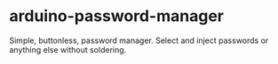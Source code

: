 # arduino-password-manager
Simple, buttonless, password manager. Select and inject passwords or anything else without soldering.
